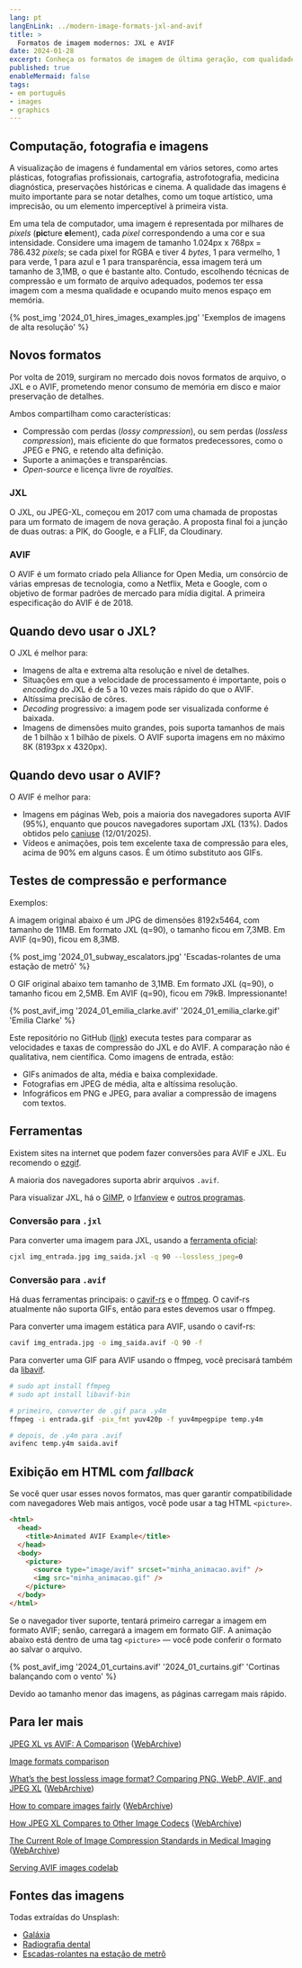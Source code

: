 ```yaml
---
lang: pt
langEnLink: ../modern-image-formats-jxl-and-avif
title: >
  Formatos de imagem modernos: JXL e AVIF
date: 2024-01-28
excerpt: Conheça os formatos de imagem de última geração, com qualidade gráfica superior e tamanho em bytes reduzido.
published: true
enableMermaid: false
tags:
- em português
- images
- graphics
---
```


## Computação, fotografia e imagens

A visualização de imagens é fundamental em vários setores, como artes plásticas, fotografias profissionais, cartografia, astrofotografia, medicina diagnóstica, preservações históricas e cinema. A qualidade das imagens é muito importante para se notar detalhes, como um toque artístico, uma imprecisão, ou um elemento imperceptível à primeira vista.

Em uma tela de computador, uma imagem é representada por milhares de *pixels* (**pic**ture **el**ement), cada *pixel* correspondendo a uma cor e sua intensidade. Considere uma imagem de tamanho 1.024px x 768px = 786.432 *pixels*; se cada pixel for RGBA e tiver 4 *bytes*, 1 para vermelho, 1 para verde, 1 para azul e 1 para transparência, essa imagem terá um tamanho de 3,1MB, o que é bastante alto. Contudo, escolhendo técnicas de compressão e um formato de arquivo adequados, podemos ter essa imagem com a mesma qualidade e ocupando muito menos espaço em memória.

{% post_img '2024_01_hires_images_examples.jpg' 'Exemplos de imagens de alta resolução' %}

## Novos formatos

Por volta de 2019, surgiram no mercado dois novos formatos de arquivo, o JXL e o AVIF, prometendo menor consumo de memória em disco e maior preservação de detalhes.

Ambos compartilham como características:

- Compressão com perdas (*lossy compression*), ou sem perdas (*lossless compression*), mais eficiente do que formatos predecessores, como o JPEG e PNG, e retendo alta definição.
- Suporte a animações e transparências.
- *Open-source* e licença livre de *royalties*.

### JXL

O JXL, ou JPEG-XL, começou em 2017 com uma chamada de propostas para um formato de imagem de nova geração. A proposta final foi a junção de duas outras: a PIK, do Google, e a FLIF, da Cloudinary.

### AVIF

O AVIF é um formato criado pela Alliance for Open Media, um consórcio de várias empresas de tecnologia, como a Netflix, Meta e Google, com o objetivo de formar padrões de mercado para mídia digital. A primeira especificação do AVIF é de 2018.

## Quando devo usar o JXL?

O JXL é melhor para:

- Imagens de alta e extrema alta resolução e nível de detalhes.
- Situações em que a velocidade de processamento é importante, pois o *encoding* do JXL é de 5 a 10 vezes mais rápido do que o AVIF.
- Altíssima precisão de côres.
- *Decoding* progressivo: a imagem pode ser visualizada conforme é baixada.
- Imagens de dimensões muito grandes, pois suporta tamanhos de mais de 1 bilhão x 1 bilhão de pixels. O AVIF suporta imagens em no máximo 8K (8193px x 4320px).

## Quando devo usar o AVIF?

O AVIF é melhor para:

- Imagens em páginas Web, pois a maioria dos navegadores suporta AVIF (95%), enquanto que poucos navegadores suportam JXL (13%). Dados obtidos pelo [caniuse](https://caniuse.com/avif) (12/01/2025).
- Vídeos e animações, pois tem excelente taxa de compressão para eles, acima de 90% em alguns casos. É um ótimo substituto aos GIFs.

## Testes de compressão e performance

Exemplos:

A imagem original abaixo é um JPG de dimensões 8192x5464, com tamanho de 11MB. Em formato JXL (q=90), o tamanho ficou em 7,3MB. Em AVIF (q=90), ficou em 8,3MB.

{% post_img '2024_01_subway_escalators.jpg' 'Escadas-rolantes de uma estação de metrô' %}

O GIF original abaixo tem tamanho de 3,1MB. Em formato JXL (q=90), o tamanho ficou em 2,5MB. Em AVIF (q=90), ficou em 79kB. Impressionante!

{% post_avif_img '2024_01_emilia_clarke.avif' '2024_01_emilia_clarke.gif' 'Emilia Clarke' %}

Este repositório no GitHub ([link](https://github.com/alexandrehtrb/jxl-avif-simple-benchmark)) executa testes para comparar as velocidades e taxas de compressão do JXL e do AVIF. A comparação não é qualitativa, nem científica. Como imagens de entrada, estão:

- GIFs animados de alta, média e baixa complexidade.
- Fotografias em JPEG de média, alta e altíssima resolução.
- Infográficos em PNG e JPEG, para avaliar a compressão de imagens com textos.

## Ferramentas

Existem sites na internet que podem fazer conversões para AVIF e JXL. Eu recomendo o [ezgif](https://ezgif.com).

A maioria dos navegadores suporta abrir arquivos `.avif`.

Para visualizar JXL, há o [GIMP](https://www.gimp.org/), o [Irfanview](https://www.irfanview.com/) e [outros programas](https://github.com/libjxl/libjxl/blob/main/doc/software_support.md).

### Conversão para `.jxl`

Para converter uma imagem para JXL, usando a [ferramenta oficial](https://github.com/libjxl/libjxl):

```bash
cjxl img_entrada.jpg img_saida.jxl -q 90 --lossless_jpeg=0
```

### Conversão para `.avif`

Há duas ferramentas principais: o [cavif-rs](https://github.com/kornelski/cavif-rs) e o [ffmpeg](https://ffmpeg.org/). O cavif-rs atualmente não suporta GIFs, então para estes devemos usar o ffmpeg.

Para converter uma imagem estática para AVIF, usando o cavif-rs:

```bash
cavif img_entrada.jpg -o img_saida.avif -Q 90 -f
```

Para converter uma GIF para AVIF usando o ffmpeg, você precisará também da [libavif](https://github.com/AOMediaCodec/libavif).

```bash
# sudo apt install ffmpeg
# sudo apt install libavif-bin

# primeiro, converter de .gif para .y4m
ffmpeg -i entrada.gif -pix_fmt yuv420p -f yuv4mpegpipe temp.y4m

# depois, de .y4m para .avif
avifenc temp.y4m saida.avif
```

## Exibição em HTML com *fallback*

Se você quer usar esses novos formatos, mas quer garantir compatibilidade com navegadores Web mais antigos, você pode usar a tag HTML `<picture>`.

```html
<html>
  <head>
    <title>Animated AVIF Example</title>
  </head>
  <body>
    <picture>
      <source type="image/avif" srcset="minha_animacao.avif" />
      <img src="minha_animacao.gif" />
    </picture>
  </body>
</html>
```

Se o navegador tiver suporte, tentará primeiro carregar a imagem em formato AVIF; senão, carregará a imagem em formato GIF. A animação abaixo está dentro de uma tag `<picture>` — você pode conferir o formato ao salvar o arquivo.

{% post_avif_img '2024_01_curtains.avif' '2024_01_curtains.gif' 'Cortinas balançando com o vento' %}

Devido ao tamanho menor das imagens, as páginas carregam mais rápido.

## Para ler mais

[JPEG XL vs AVIF: A Comparison](https://tonisagrista.com/blog/2023/jpegxl-vs-avif/) ([WebArchive](https://web.archive.org/web/20240121144338/https://tonisagrista.com/blog/2023/jpegxl-vs-avif/))

[Image formats comparison](https://eclipseo.github.io/image-comparison-web/#adventure-with-the-windmills*1:1&AOM_3.1.1=s&JXL_20210715=s&subset1)

[What’s the best lossless image format? Comparing PNG, WebP, AVIF, and JPEG XL](https://siipo.la/blog/whats-the-best-lossless-image-format-comparing-png-webp-avif-and-jpeg-xl) ([WebArchive](https://web.archive.org/web/20240121174347/https://siipo.la/blog/whats-the-best-lossless-image-format-comparing-png-webp-avif-and-jpeg-xl))

[How to compare images fairly](https://kornel.ski/en/faircomparison) ([WebArchive](https://web.archive.org/web/20240126200642/https://kornel.ski/en/faircomparison))

[How JPEG XL Compares to Other Image Codecs](https://cloudinary.com/blog/how_jpeg_xl_compares_to_other_image_codecs) ([WebArchive](https://web.archive.org/web/20240121174134/https://cloudinary.com/blog/how_jpeg_xl_compares_to_other_image_codecs))

[The Current Role of Image Compression Standards in Medical Imaging](https://www.mdpi.com/2078-2489/8/4/131) ([WebArchive](https://web.archive.org/web/20240126221119/https://www.mdpi.com/2078-2489/8/4/131))

[Serving AVIF images codelab](https://codelabs.developers.google.com/codelabs/avif#0)

## Fontes das imagens

Todas extraídas do Unsplash:

* [Galáxia](https://unsplash.com/photos/black-hole-galaxy-illustration-Oze6U2m1oYU?utm_content=creditShareLink&utm_medium=referral&utm_source=unsplash)
* [Radiografia dental](https://unsplash.com/photos/teeth-x-ray-KeVKEs1_RDU?utm_content=creditShareLink&utm_medium=referral&utm_source=unsplash)
* [Escadas-rolantes na estação de metrô](https://unsplash.com/photos/an-underground-subway-station-with-escalators-and-stairs-hLIi1IU5IU0?utm_content=creditShareLink&utm_medium=referral&utm_source=unsplash)
